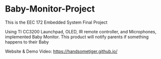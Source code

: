 # Baby-Monitor-Project
This is the EEC 172 Embedded System Final Project

Using TI CC3200 Launchpad, OLED, IR remote controller, and Microphones, implemented Baby Monitor.
This product will notify parents if something happens to their Baby

Website & Demo Video: https://handsometiger.github.io/
